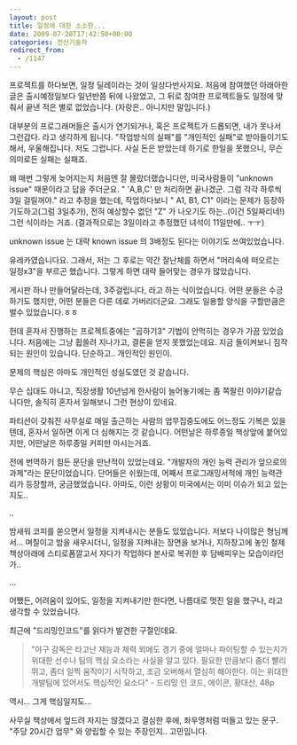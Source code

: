 ```yaml
---
layout: post
title: 일정에 대한 소소한...
date: 2009-07-28T17:42:50+00:00
categories: 전산기술자
redirect_from:
  - /1147
---
```




프로젝트를 하다보면, 일정 딜레이라는 것이 일상다반사지요. 처음에 참여했던 아래아한글은 출시예정일보다 일년반쯤 뒤에 나왔었고, 그 뒤로 참여한 프로젝트들도 일정에 맞춰서 끝낸 적은 별로 없었습니다. (자랑은.. 아니지만 말입니다.)

대부분의 프로그래머들은 출시가 연기되거나, 혹은 프로젝트가 드롭되면, 내가 못나서 그런갑다. 라고 생각하게 됩니다. "작업방식의 실패"를 "개인적인 실패"로 받아들이기도 해서, 우울해집니다. 저도 그럽니다. 사실 돈은 받았는데 하기로 한일을 못했으니, 무슨 의미로든 실패는 실패죠.

왜 매번 그렇게 늦어지는지 처음엔 잘 몰랐더랬습니다만, 미국사람들이 "unknown issue" 때문이라고 답을 주더군요. " 'A,B,C' 만 처리하면 끝나겠군. 그럼 각각 하루씩 3일 걸릴꺼야." 라고 추정을 했는데, 작업하다보니 " A1, B1, C1" 이라는 문제가 등장하기도하고(그럼 3일추가), 전혀 예상할수 없던 "Z" 가 나오기도 하는..(이건 5일짜리네!) 그런 식이라는 거죠. (결과적으로는 3일이라고 추정했던 녀석이 11일만에.. ㅜㅜ)

unknown issue 는 대략 known issue 의 3배정도 된다는 이야기도 쓰여있었습니다.

 

유레카였습니다요. 그래서, 저는 그 후로는 약간 잘난체를 하면서 "머리속에 떠오르는 일정x3"을 부르곤 했습니다. 그렇게 하면 대략 들어맞는 경우가 많았습니다.

게시판 하나 만들어달라는데, 3주걸립니다, 라고 하는 식이었습니다. 어떤 분들은 수긍하기도 했지만, 어떤 분들은 다른 데로 가버리더군요. 그래도 일용할 양식을 구할만큼은 벌수 있었습니다.ㅎㅎ

 

헌데 혼자서 진행하는 프로젝트중에는 "곱하기3" 기법이 안먹히는 경우가 가끔 있었습니다. 처음에는 그냥 휩쓸려 지나가고, 결론을 얻지 못했었는데요. 지금 돌이켜보니 짐작되는 원인이 있습니다. 단순하고.. 개인적인 원인이.

문제의 핵심은 아마도 개인적인 성실도였던 것 같습니다. 

무슨 십대도 아니고, 직장생활 10년넘게 한사람이 늘어놓기에는 좀 쪽팔린 이야기같습니다만, 솔직히 혼자서 일해보니 그런 현상이 있네요.

파티션이 갖춰진 사무실로 매일 출근하는 사람의 업무집중도에도 어느정도 기복은 있을텐데, 혼자서 일하면 이게 더 심해지는 것 같습니다. 어떤날은 하루종일 책상앞에 붙어있지만, 어떤날은 하루종일 커피만 마시는거죠.

전에 번역하기 힘든 문단을 만난적이 있었는데요. "개발자의 개인 능력 관리가 앞으로의 과제"라는 문단이었습니다. 단어들은 쉬웠는데, 어째서 프로그래밍서적에 개인 능력관리가 등장할까, 궁금했었습니다. 아마도, 이런 상황이 미국에서는 이미 이슈가 되고 있는지도..

 

..

밤새워 코피를 쏟으면서 일정을 지켜내시는 분들도 있었습니다. 저보다 나이많은 형님께서... 며칠이고 밤을 새우시더니, 일정을 지켜내는 장면을 보거나, 지하창고에 놓인 철제 책상아래에 스티로폼깔고서 자다가 작업하다 본사로 복귀한 후 담배피우는 모습이라던가..

...

어쨌든, 어려움이 있어도, 일정을 지켜내기만 한다면, 나름대로 멋진 일을 했구나, 라고 생각할 수 있었습니다.

최근에 "드리밍인코드"를 읽다가 발견한 구절인데요.

> "야구 감독은 타고난 재능과 체력 외에도 경기 중에 얼마나 파이팅할 수 있는지가 위대한 선수나 팀의 핵심 요소라는 사실을 알고 있다. 필요한 만큼보다 좀더 빨리 뛰고, 좀더 일찍 움직이기 시작하고, 조금 오버해서 열심히 해야한다. 이는 위대한 개발팀에 있어서도 핵심적인 요소다" - 드리밍 인 코드, 에이콘, 황대산, 48p

역시... 그게 핵심일지도...

 

사무실 책상에서 엎드려 자지는 않겠다고 결심한 후에, 좌우명처럼 떠들고 있는 문구. "주당 20시간 업무" 와 양립할 수 있는 주장인지.. 고민입니다.
<div id=comments>
</div>
